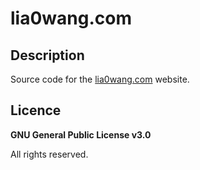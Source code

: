# lia0wang.com

## Description

Source code for the [lia0wang.com](http://lia0wang.com/) website.

## Licence

**GNU General Public License v3.0**

All rights reserved.
